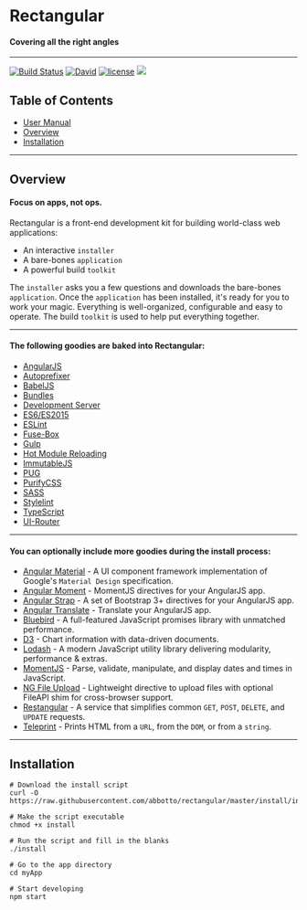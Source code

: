 # Rectangular
#### Covering all the right angles

---

[![Build Status](https://travis-ci.org/abbotto/rectangular.svg?branch=master)](https://travis-ci.org/abbotto/rectangular)
[![David](https://img.shields.io/david/expressjs/express.svg)]()
[![license](https://img.shields.io/github/license/mashape/apistatus.svg)]()
<a href="https://twitter.com/intent/tweet" target="_blank"><img src="https://img.shields.io/twitter/url/http/shields.io.svg?style=social"/></a>

## Table of Contents
* [User Manual](install/project/README.md)
* [Overview](#Overview)
* [Installation](#Installation)

---

## <a name='Overview'></a>Overview
#### Focus on apps, not ops.
Rectangular is a front-end development kit for building world-class web applications:
- An interactive `installer`
- A bare-bones `application`
- A powerful build `toolkit`

The `installer` asks you a few questions and downloads the bare-bones `application`. Once the `application` has been installed, it's ready for you to work your magic. Everything is well-organized, configurable and easy to operate. The build `toolkit` is used to help put everything together.

---

#### The following goodies are baked into Rectangular:
- [AngularJS](https://angularjs.org/)
- [Autoprefixer](https://github.com/postcss/autoprefixer/)
- [BabelJS](http://fuse-box.org/plugins/babelplugin/)
- [Bundles](http://fuse-box.org/page/bundle/)
- [Development Server](http://fuse-box.org/page/development#development-server)
- [ES6/ES2015](https://babeljs.io/learn-es2015/)
- [ESLint](http://eslint.org/)
- [Fuse-Box](http://fuse-box.org/)
- [Gulp](http://gulpjs.com/)
- [Hot Module Reloading](http://fuse-box.org/page/development#hot-module-reload)
- [ImmutableJS](https://facebook.github.io/immutable-js/)
- [PUG](https://pugjs.org/)
- [PurifyCSS](https://github.com/purifycss/purifycss/)
- [SASS](https://github.com/sass/node-sass)
- [Stylelint](https://stylelint.io/)
- [TypeScript](http://fuse-box.org/page/typescript#typescript)
- [UI-Router](https://ui-router.github.io/)

---

#### You can optionally include more goodies during the install process:
- [Angular Material](https://material.angularjs.org/latest/) - A UI component framework implementation of Google's `Material Design` specification.
- [Angular Moment](https://github.com/urish/angular-moment/) - MomentJS directives for your AngularJS app.
- [Angular Strap](https://mgcrea.github.io/angular-strap/) - A set of Bootstrap 3+ directives for your AngularJS app.
- [Angular Translate](https://angular-translate.github.io/) - Translate your AngularJS app.
- [Bluebird](http://bluebirdjs.com/) - A full-featured JavaScript promises library with unmatched performance.
- [D3](https://github.com/d3/d3/wiki/) - Chart information with data-driven documents.
- [Lodash](https://lodash.com/docs/) - A modern JavaScript utility library delivering modularity, performance & extras.
- [MomentJS](https://momentjs.com/) - Parse, validate, manipulate, and display dates and times in JavaScript.
- [NG File Upload](https://github.com/danialfarid/ng-file-upload/) - Lightweight directive to upload files with optional FileAPI shim for cross-browser support.
- [Restangular](https://github.com/mgonto/restangular/) - A service that simplifies common `GET`, `POST`, `DELETE`, and `UPDATE` requests.
- [Teleprint](https://github.com/abbotto/teleprint/) - Prints HTML from a `URL`, from the `DOM`, or from a `string`.

---

## <a name='Installation'></a>Installation

	# Download the install script
	curl -O https://raw.githubusercontent.com/abbotto/rectangular/master/install/install
	
	# Make the script executable
	chmod +x install
	
	# Run the script and fill in the blanks
	./install
	
	# Go to the app directory
	cd myApp

	# Start developing
	npm start
